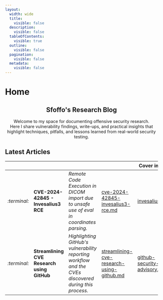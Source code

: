 ```yaml
---
layout:
  width: wide
  title:
    visible: false
  description:
    visible: false
  tableOfContents:
    visible: true
  outline:
    visible: false
  pagination:
    visible: false
  metadata:
    visible: false
---
```


# Home

<h2 align="center">Sfoffo's Research Blog</h2>

<p align="center">Welcome to my space for documenting offensive security research.<br>Here I share vulnerability findings, write-ups, and practical insights that highlight techniques, pitfalls, and lessons learned from real-world security testing.</p>

## Latest Articles

<table data-view="cards"><thead><tr><th></th><th></th><th></th><th data-hidden data-card-target data-type="content-ref"></th><th data-hidden data-card-cover data-type="image">Cover image</th></tr></thead><tbody><tr><td><i class="fa-terminal">:terminal:</i></td><td><strong>CVE-2024-42845 - Invesalius3 RCE</strong></td><td><em>Remote Code Execution in DICOM import due to unsafe use of eval in coordinates parsing.</em></td><td><a href="2024-articles/cve-2024-42845-invesalius3-rce.md">cve-2024-42845-invesalius3-rce.md</a></td><td><a href=".gitbook/assets/invesalius.png">invesalius.png</a></td></tr><tr><td><i class="fa-terminal">:terminal:</i></td><td><strong>Streamlining CVE Research using GitHub</strong></td><td><em>Highlighting GitHub's vulnerability reporting workflow and the CVEs discovered during this process.</em></td><td><a href="2024-articles/streamlining-cve-research-using-github.md">streamlining-cve-research-using-github.md</a></td><td><a href=".gitbook/assets/github-security-advisory.png">github-security-advisory.png</a></td></tr></tbody></table>

